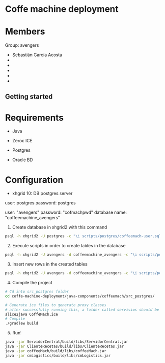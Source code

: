 # Coffe machine deployment

# Members

Group: avengers

* Sebastián García Acosta 
* 
* 
* 
*
*


## Getting started 

# Requirements

* Java

* Zeroc ICE

* Postgres 

* Oracle BD


# Configuration

* xhgrid 10: DB postgres server

user: postgres
password: postgres

user: "avengers"
password: "cofmachpwd"
database name: "coffeemachine_avengers"

1. Create database in xhgrid2 with this command

```bash
psql -h xhgrid2 -U postgres -c "\i scripts/postgres/coffeemach-user.sql"
```

2. Execute scripts in order to create tables in the database

```bash
psql -h xhgrid2 -U avengers -d coffeemachine_avengers -c "\i scripts/postgres/coffeemach-ddl.sql"
```

3. Insert new rows in the created tables

```bash
psql -h xhgrid2 -U avengers -d coffeemachine_avengers -c "\i scripts/postgres/coffeemach-inserts.sql"
```


4. Compile the project 

```bash
# Cd into src_postgres folder
cd coffe-machine-deployment/java-components/coffeemach/src_postgres/

# Generate ice files to generate proxy classes
# after successfully running this, a folder called servivios should be created
slice2java CoffeMach.ice
# Compile
./gradlew build

```

5. Run!

```bash
java -jar ServidorCentral/build/libs/ServidorCentral.jar
java -jar ClienteRecetas/build/libs/ClienteRecetas.jar
java -jar coffeeMach/build/libs/coffeeMach.jar
java -jar cmLogistics/build/libs/cmLogistics.jar
```
